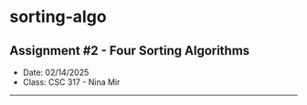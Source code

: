 # sorting-algo
Assignment #2 - Four Sorting Algorithms
---
- Date: 02/14/2025
- Class: CSC 317 - Nina Mir
---
